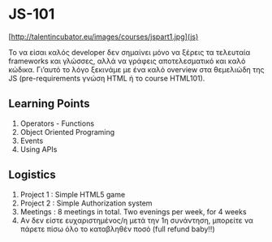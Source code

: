 # JS-101
[http://talentincubator.eu/images/courses/jspart1.jpg](js)

Το να είσαι καλός developer δεν σημαίνει μόνο να ξέρεις τα τελευταία frameworks και γλώσσες, αλλά να γράφεις αποτελεσματικό και καλό κώδικα. Γι’αυτό το λόγο ξεκινάμε με ένα καλό overview στα θεμελιώδη της JS (pre-requirements γνώση HTML ή το course HTML101).

## Learning Points

1. Operators - Functions
2. Object Oriented Programing
3. Events
4. Using APIs

## Logistics

1. Project 1 : Simple HTML5 game
2. Project 2 : Simple Authorization system
3. Meetings : 8 meetings in total. Two evenings per week, for 4 weeks
4. Aν δεν είστε ευχαριστημένος/η μετά την 1η συνάντηση, μπορείτε να πάρετε πίσω όλο το καταβληθέν ποσό (full refund baby!!)
